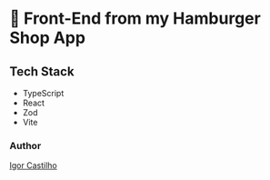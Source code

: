 # 🍔 Front-End from my Hamburger Shop App

## Tech Stack
- TypeScript
- React
- Zod
- Vite

### Author
[Igor Castilho](https://github.com/IgorCastilhos)

